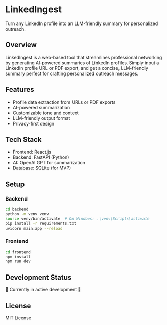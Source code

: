 # LinkedIngest

Turn any LinkedIn profile into an LLM-friendly summary for personalized outreach.

## Overview

LinkedIngest is a web-based tool that streamlines professional networking by generating AI-powered summaries of LinkedIn profiles. Simply input a LinkedIn profile URL or PDF export, and get a concise, LLM-friendly summary perfect for crafting personalized outreach messages.

## Features

- Profile data extraction from URLs or PDF exports
- AI-powered summarization
- Customizable tone and context
- LLM-friendly output format
- Privacy-first design

## Tech Stack

- Frontend: React.js
- Backend: FastAPI (Python)
- AI: OpenAI GPT for summarization
- Database: SQLite (for MVP)

## Setup

### Backend

```bash
cd backend
python -m venv venv
source venv/bin/activate  # On Windows: .\venv\Scripts\activate
pip install -r requirements.txt
uvicorn main:app --reload
```

### Frontend

```bash
cd frontend
npm install
npm run dev
```

## Development Status

🚧 Currently in active development 🚧

## License

MIT License 